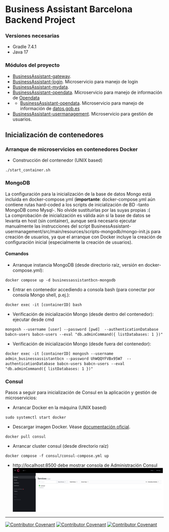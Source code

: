 
# Business Assistant Barcelona Backend Project


### Versiones necesarias

- Gradle 7.4.1
- Java 17

### Módulos del proyecto

- [BusinessAssistant-gateway](BusinessAssistant-gateway/README.md). 
- [BusinessAssistant-login](BusinessAssistant-login/README.md). Microservicio para manejo de login
- [BusinessAssistant-mydata](BusinessAssistant-mydata/README.md). 
- [BusinessAssistant-opendata](BusinessAssistant-opendata/README.md). Microservicio para manejo de información de [Opendata](https://opendata-ajuntament.barcelona.cat/es/api-cataleg)
- - [BusinessAssistant-opendata](BusinessAssistant-opendata/README.md). Microservicio para manejo de información de [datos.gob.es](https://datos.gob.es/es/catalogo)
- [BusinessAssistant-usermanagement](BusinessAssistant-usermanagement/README.md). Microservicio para gestión de usuarios.

## Inicialización de contenedores 

### Arranque de microservicios en contenedores Docker

- Construcción del contenedor (UNIX based)

```
./start_container.sh
```

### MongoDB

La configuración para la inicialización de la base de datos Mongo está incluida en docker-compose.yml (**importante**: docker-compose.yml aún
contiene rutas hard-coded a los scripts de inicialización de BD -tanto MongoDB como Mysql-. No olvide sustituirlas por las suyas propias :(  
La comprobación de inicialización es válida aún si la base de datos se levanta en host (sin container), aunque será necesario 
ejecutar manualmente las instrucciones del script BusinessAssistant-usermanagement/src/main/resources/scripts-mongodb/mongo-init.js para creación 
de usuarios, ya que el arranque con Docker incluye la creación de configuración inicial (especialmente la creación de usuarios).

#### Comandos

- Arranque instancia MongoDB (desde directorio raíz, versión en docker-compose.yml):
```
docker compose up -d businessassistantbcn-mongodb
```

- Entrar en contenedor accediendo a consola bash (para conectar por consola Mongo shell, p.ej.):
```
docker exec -it [containerID] bash
```

- Verificación de inicialización Mongo (desde dentro del contenedor): ejecutar desde cmd 
```
mongosh --username [user] --password [pwd]  --authenticationDatabase babcn-users babcn-users --eval "db.adminCommand({ listDatabases: 1 })"
```

- Verificación de inicialización Mongo (desde fuera del contenedor):

```
docker exec -it [containerID] mongosh --username admin_businessassistantbcn --password UhWQQYFVBx95W7  --authenticationDatabase babcn-users babcn-users --eval "db.adminCommand({ listDatabases: 1 })"
```


### Consul

Pasos a seguir para inicialización de Consul en la aplicación y gestión de microservicios:

- Arrancar Docker en la máquina (UNIX based)

```
sudo systemctl start docker 
```
- Descargar imagen Docker. Véase [documentación oficial](https://hub.docker.com/_/consul).

```
docker pull consul
```

- Arrancar cluster consul (desde directorio raíz)

```
docker compose -f consul/consul-compose.yml up
```

- http://localhost:8500 debe mostrar consola de Administración Consul ![Administracion Consul](img/Consul.png)


<hr/>

[![Contributor Covenant](https://img.shields.io/badge/Contributor%20Covenant-v2.0%20adopted-ff69b4.svg)](CODE_OF_CONDUCT_EN.md) 
 [![Contributor Covenant](https://img.shields.io/badge/Contributor%20Covenant-v2.0%20adopted-ff69b4.svg)](CODE_OF_CONDUCT_ES.md) 
  [![Contributor Covenant](https://img.shields.io/badge/Contributor%20Covenant-v2.0%20adopted-ff69b4.svg)](CODE_OF_CONDUCT_CA.md) 
